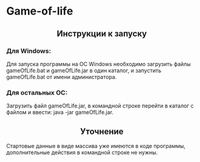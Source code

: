 # Game-of-life
<h2 align="center">Инструкции к запуску</h2>
<h3>Для Windows:</h3>
Для запуска программы на ОС Windows необходимо загрузить файлы gameOfLife.bat 
и gameOfLife.jar в один каталог, и запустить gameOfLife.bat от имени администратора.
<h3>Для остальных ОС:</h3>
Загрузить файл gameOfLife.jar, в командной строке  перейти в каталог 
с файлом и ввести: java -jar gameOfLife.jar.
<h2 align="center">Уточнение</h2>
Стартовые данные в виде массива уже имеются в коде программы, дополнительные
действия в командной строке не нужны.
